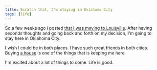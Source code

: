 ```yaml
---
title: Scratch that, I'm staying in Oklahoma City
tags: [life]
---
```


So a few weeks ago I posted [that I was moving to Louisville](http://samsoff.es/post/moving-to-louisville). After having seconds thoughts and going back and forth on my decision, I'm going to stay here in Oklahoma City.

I wish I could be in both places. I have such great friends in both cities. Buying [a house](http://www.flickr.com/photos/samsoffes/sets/72157616644807946/) is one of the things that is keeping me here.

I'm excited about a lot of things to come. Life is good.
